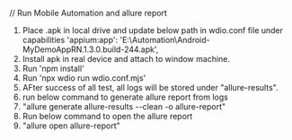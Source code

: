 // Run Mobile Automation and allure report
1. Place .apk in local drive and update below path in wdio.conf file under capabilities
    'appium:app': 'E:\\Automation\\Android-MyDemoAppRN.1.3.0.build-244.apk',
2. Install apk in real device and attach to window machine.
3. Run 'npm install'
4. Run 'npx wdio run wdio.conf.mjs'
5. AFter success of all test, all logs will be stored under "allure-results".
6. run below command to generate allure report from logs
7.    "allure generate allure-results --clean -o allure-report"
8. Run below command to open the allure report
9.    "allure open allure-report"


